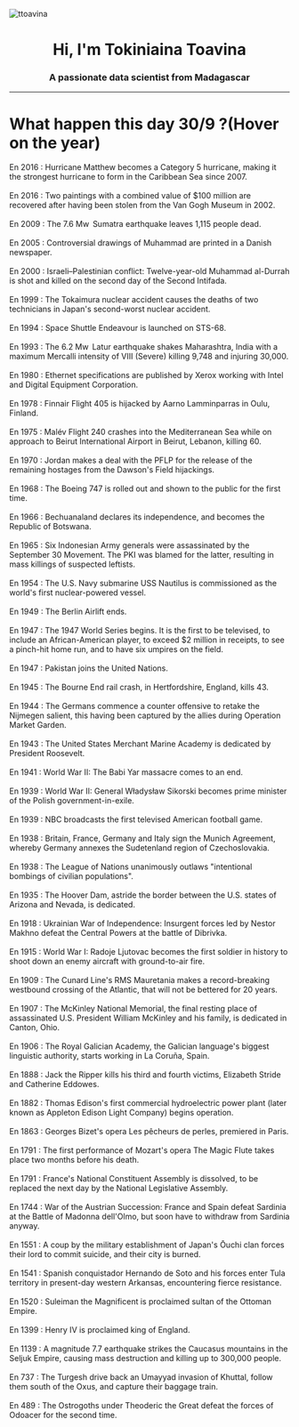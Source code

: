 
<p align="left"> <img src="https://komarev.com/ghpvc/?username=ttoavina&label=Profile%20views&color=0e75b6&style=flat" alt="ttoavina" /> </p>
<h1 align="center">Hi, I'm Tokiniaina Toavina</h1>
<h3 align="center">A passionate data scientist from Madagascar</h3>
    
<hr/>
<h1> What happen this day 30/9 ?(Hover on the year)</h1>

En 2016 : Hurricane Matthew becomes a Category 5 hurricane, making it the strongest hurricane to form in the Caribbean Sea since 2007.
<br/><br/>
En 2016 : Two paintings with a combined value of $100 million are recovered after having been stolen from the Van Gogh Museum in 2002.
<br/><br/>
En 2009 : The 7.6 Mw  Sumatra earthquake leaves 1,115 people dead.
<br/><br/>
En 2005 : Controversial drawings of Muhammad are printed in a Danish newspaper.
<br/><br/>
En 2000 : Israeli–Palestinian conflict: Twelve-year-old Muhammad al-Durrah is shot and killed on the second day of the Second Intifada.
<br/><br/>
En 1999 : The Tokaimura nuclear accident causes the deaths of two technicians in Japan's second-worst nuclear accident.
<br/><br/>
En 1994 : Space Shuttle Endeavour is launched on STS-68.
<br/><br/>
En 1993 : The 6.2 Mw  Latur earthquake shakes Maharashtra, India with a maximum Mercalli intensity of VIII (Severe) killing 9,748 and injuring 30,000.
<br/><br/>
En 1980 : Ethernet specifications are published by Xerox working with Intel and Digital Equipment Corporation.
<br/><br/>
En 1978 : Finnair Flight 405 is hijacked by Aarno Lamminparras in Oulu, Finland.
<br/><br/>
En 1975 : Malév Flight 240 crashes into the Mediterranean Sea while on approach to Beirut International Airport in Beirut, Lebanon, killing 60.
<br/><br/>
En 1970 : Jordan makes a deal with the PFLP for the release of the remaining hostages from the Dawson's Field hijackings.
<br/><br/>
En 1968 : The Boeing 747 is rolled out and shown to the public for the first time.
<br/><br/>
En 1966 : Bechuanaland declares its independence, and becomes the Republic of Botswana.
<br/><br/>
En 1965 : Six Indonesian Army generals were assassinated by the September 30 Movement. The PKI was blamed for the latter, resulting in mass killings of suspected leftists.
<br/><br/>
En 1954 : The U.S. Navy submarine USS Nautilus is commissioned as the world's first nuclear-powered vessel.
<br/><br/>
En 1949 : The Berlin Airlift ends.
<br/><br/>
En 1947 : The 1947 World Series begins. It is the first to be televised, to include an African-American player, to exceed $2 million in receipts, to see a pinch-hit home run, and to have six umpires on the field.
<br/><br/>
En 1947 : Pakistan joins the United Nations.
<br/><br/>
En 1945 : The Bourne End rail crash, in Hertfordshire, England, kills 43.
<br/><br/>
En 1944 : The Germans commence a counter offensive to retake the Nijmegen salient, this having been captured by the allies during Operation Market Garden.
<br/><br/>
En 1943 : The United States Merchant Marine Academy is dedicated by President Roosevelt.
<br/><br/>
En 1941 : World War II: The Babi Yar massacre comes to an end.
<br/><br/>
En 1939 : World War II: General Władysław Sikorski becomes prime minister of the Polish government-in-exile.
<br/><br/>
En 1939 : NBC broadcasts the first televised American football game.
<br/><br/>
En 1938 : Britain, France, Germany and Italy sign the Munich Agreement, whereby Germany annexes the Sudetenland region of Czechoslovakia.
<br/><br/>
En 1938 : The League of Nations unanimously outlaws "intentional bombings of civilian populations".
<br/><br/>
En 1935 : The Hoover Dam, astride the border between the U.S. states of Arizona and Nevada, is dedicated.
<br/><br/>
En 1918 : Ukrainian War of Independence: Insurgent forces led by Nestor Makhno defeat the Central Powers at the battle of Dibrivka.
<br/><br/>
En 1915 : World War I: Radoje Ljutovac becomes the first soldier in history to shoot down an enemy aircraft with ground-to-air fire.
<br/><br/>
En 1909 : The Cunard Line's RMS Mauretania makes a record-breaking westbound crossing of the Atlantic, that will not be bettered for 20 years.
<br/><br/>
En 1907 : The McKinley National Memorial, the final resting place of assassinated U.S. President William McKinley and his family, is dedicated in Canton, Ohio.
<br/><br/>
En 1906 : The Royal Galician Academy, the Galician language's biggest linguistic authority, starts working in La Coruña, Spain.
<br/><br/>
En 1888 : Jack the Ripper kills his third and fourth victims, Elizabeth Stride and Catherine Eddowes.
<br/><br/>
En 1882 : Thomas Edison's first commercial hydroelectric power plant (later known as Appleton Edison Light Company) begins operation.
<br/><br/>
En 1863 : Georges Bizet's opera Les pêcheurs de perles, premiered in Paris.
<br/><br/>
En 1791 : The first performance of Mozart's opera The Magic Flute takes place two months before his death.
<br/><br/>
En 1791 : France's National Constituent Assembly is dissolved, to be replaced the next day by the National Legislative Assembly.
<br/><br/>
En 1744 : War of the Austrian Succession: France and Spain defeat Sardinia at the Battle of Madonna dell'Olmo, but soon have to withdraw from Sardinia anyway.
<br/><br/>
En 1551 : A coup by the military establishment of Japan's Ōuchi clan forces their lord to commit suicide, and their city is burned.
<br/><br/>
En 1541 : Spanish conquistador Hernando de Soto and his forces enter Tula territory in present-day western Arkansas, encountering fierce resistance.
<br/><br/>
En 1520 : Suleiman the Magnificent is proclaimed sultan of the Ottoman Empire.
<br/><br/>
En 1399 : Henry IV is proclaimed king of England.
<br/><br/>
En 1139 : A magnitude 7.7 earthquake strikes the Caucasus mountains in the Seljuk Empire, causing mass destruction and killing up to 300,000 people.
<br/><br/>
En 737 : The Turgesh drive back an Umayyad invasion of Khuttal, follow them south of the Oxus, and capture their baggage train.
<br/><br/>
En 489 : The Ostrogoths under Theoderic the Great defeat the forces of Odoacer for the second time.
<br/><br/>
